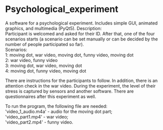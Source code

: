 # Psychological_experiment
A software for a psychological experiment. Includes simple GUI, animated graphics, and multimedia (PyQt5).
Description:  
Participant is welcomed and asked for their ID. After that, one of the four scenarios starts (a scenario can be set manually or can be decided by the number of people participated so far).  
Scenarios:  
1: moving dot, war video, moving dot, funny video, moving dot  
2: war video, funny video  
3: moving dot, war video, moving dot  
4: moving dot, funny video, moving dot  
  
There are instructions for the participants to follow. In addition, there is an attention check in the war video. During the experiment, the level of their stress is captured by sensors and another software. There are questionnaires after this experiment as well.  
  
To run the program, the following file are needed:  
'video_1_audio.m4a' - audio for the moving dot part;  
'video_part1.mp4' - war video;  
'video_part2.mp4' - funny video.  
